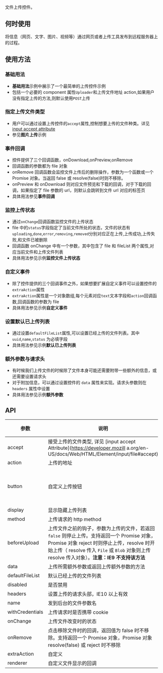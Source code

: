 文件上传控件。

## 何时使用

将信息（网页、文字、图片、视频等）通过网页或者上传工具发布到远程服务器上的过程。

## 使用方法

### 基础用法

- **基础用法**示例中展示了一个最简单的上传控件示例
- 包括一个必要的 component 属性`Uploader`和上传文件地址 action,如果用户没有指定上传的方法,则默认使用`POST`上传

### 指定上传文件类型

- 用户可以通过设置上传控件的`accept`属性,控制想要上传的文件种类。详见 [input accept attribute](https://developer.mozilla.org/en-US/docs/Web/HTML/Element/input/file#accept)
- 参见**图片上传**示例

### 事件回调

- 控件提供了三个回调函数，onDownload,onPreview,onRemove
- 回调函数的参数都为 file 对象
- onRemove 回调函数会监控文件上传后的删除操作，参数为一个函数或一个 Promise 对象。当返回 false 或 resolve(false)时则不移除。
- onPreview 和 onDownload 则对应文件预览和下载的回调，对于下载的回调，如果指定了 file 参数的 url，则默认会跳转到文件 url 对应的标签页
- 具体用法参见**事件回调**

### 监控上传状态

- 通过`onChange`回调函数监控文件的上传状态
- file 中的`status`字段指定了当前文件所处的状态，文件的状态有`uploading`,`done`,`error`,`removing`,`removed`分别对应正在上传,上传成功,上传失败,和文件已被删除
- 回调函数 onChange 中有一个参数，其中包含了 file 和 fileList 两个属性,对应当前文件和上传文件列表
- 具体用法参见示例**监控文件上传状态**

### 自定义事件

- 除了控件提供的三个回调事件之外，如果想要扩展自定义事件可以设置控件的`extraAction`属性
- `extraAction`属性是一个对象数组,每个元素对应`text`文本字段和`action`回调函数,回调函数的参数为 file
- 具体用法参见示例**自定义事件**

### 设置默认已上传列表

- 通过设置`defaultFileList`属性,可以设置已经上传的文件列表。其中 `uuid`,`name`,`status` 为必填字段
- 具体用法参见示例**默认已上传列表**

### 额外参数与请求头

- 有时候我们上传文件的时候除了文件本身可能还需要附带一些额外的信息，或还需要设置请求头
- 对于附加信息，可以通过设置控件的 `data` 属性来实现。请求头参数则在 `headers` 属性中设置
- 具体用法参见示例**额外参数**

## API

| 参数 | 说明 | 类型 | 默认值 | 版本 |
| --- | --- | --- | --- | --- |
| accept | 接受上传的文件类型, 详见 [input accept Attribute](https://developer.mozill a.org/en-US/docs/Web/HTML/Element/input/file#accept) | string | - |  |
| action | 上传的地址 | string \| (file) => Promise | - |  |
| button | 自定义上传按钮 | Button \| `false` | Button(设置为 false 则不显示上传按钮) |  |
| display | 显示隐藏上传列表 | `boolean` | `true` |
| method | 上传请求的 http method | string | `post` |  |
| beforeUpload | 上传文件之前的钩子，参数为上传的文件，若返回 `false` 则停止上传。支持返回一个 Promise 对象，Promise 对象 reject 时则停止上传，resolve 时开始上传（ resolve 传入 `File` 或 `Blob` 对象则上传 resolve 传入对象）。**注意：IE9 不支持该方法** | (file, fileList) => boolean \| Promise | - |  |
| data | 上传所需额外参数或返回上传额外参数的方法 | object\|(file) => object \| Promise&lt;object> | - |  |
| defaultFileList | 默认已经上传的文件列表 | object\[] | - |  |
| disabled | 是否禁用 | boolean | false |  |
| headers | 设置上传的请求头部，IE10 以上有效 | object | - |  |
| name | 发到后台的文件参数名 | string | `file` |  |
| withCredentials | 上传请求时是否携带 cookie | boolean | false |  |
| onChange | 上传文件改变时的状态 | function | - |  |
| onRemove   | 点击移除文件时的回调，返回值为 false 时不移除。支持返回一个 Promise 对象，Promise 对象 resolve(false) 或 reject 时不移除               | `Array<{text:string,action:Function\|Promise}>` | -   |  |
| extraAction | 自定义 | `Array<{text:string,action:Function}>` | [] |  |
| renderer | 自定义文件显示的回调 | function(file): component | null |  |
